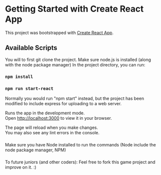 # Getting Started with Create React App

This project was bootstrapped with [Create React App](https://github.com/facebook/create-react-app).

## Available Scripts

You will to first git clone the project. Make sure node.js is installed (along with the node package manager)
In the project directory, you can run:
### `npm install`
### `npm run start-react`

Normally you would run "npm start" instead, but the project has been modified to include express for uploading to a web server.

Runs the app in the development mode.\
Open [http://localhost:3000](http://localhost:3000) to view it in your browser.

The page will reload when you make changes.\
You may also see any lint errors in the console.

### 
Make sure you have Node installed to run the commands (Node include the node package manager, NPM)
###

###
To future juniors (and other coders):
Feel free to fork this game project and improve on it. :)
###
